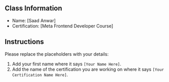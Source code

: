 ## Class Information
- Name: [Saad Anwar]  
- Certification: [Meta Frontend Developer Course]  

## Instructions
Please replace the placeholders with your details:
1. Add your first name where it says `[Your Name Here]`.  
2. Add the name of the certification you are working on where it says `[Your Certification Name Here]`.  
